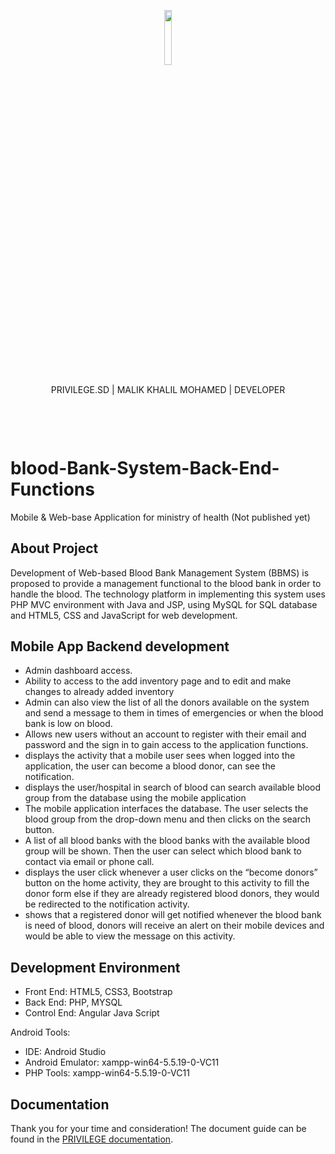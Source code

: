 

<p align="center"><img src="https://scontent.fkrt5-2.fna.fbcdn.net/v/t1.6435-9/118497509_1001480233620251_7873125946178401628_n.png?_nc_cat=110&ccb=1-5&_nc_sid=09cbfe&_nc_eui2=AeFphoaffqNCvVR9_GkWpMHEzU-cDW8OTtLNT5wNbw5O0qjHXlWBFQetEIrNCWvlOPf5Uy7NWvIEKYTjOK8bA-Tx&_nc_ohc=-0oOyBM8DwoAX_F_3P2&_nc_ht=scontent.fkrt5-2.fna&oh=00_AT8SJUBl7HVPB94wkrLjm9z8hvyCKjmraJbF_PvdIvx65A&oe=621DD7B4" style="width:15%"></p>

<p align="center" style="margin-bottom:100px">
PRIVILEGE.SD | MALIK KHALIL MOHAMED | DEVELOPER
</p>




# blood-Bank-System-Back-End-Functions

Mobile &amp; Web-base Application for ministry of health  (Not published yet)


## About Project

Development of Web-based Blood Bank Management System (BBMS) is proposed to provide a management functional to the blood bank in order to handle the blood.
The technology platform in implementing this system uses PHP MVC environment with Java and JSP, using MySQL for SQL database and
HTML5, CSS and JavaScript for web development. 


## Mobile App Backend development

- Admin dashboard access.
- Ability to access to the add inventory page and to edit and make changes to already added inventory
- Admin can also view the list of all the donors available on the system and send a message to them in times of emergencies or when the blood bank is low on blood.
- Allows new users without an account to register with their email and password and the sign in to gain access to the application functions.
- displays the activity that a mobile user sees when logged into the application, the user can become a blood donor, can see the notification.
- displays the user/hospital in search of blood can search available blood group from the database using the mobile application
-  The mobile application interfaces the database. The user selects the blood group from the drop-down menu and then clicks on the search button.
-  A list of all blood banks with the blood banks with the available blood group will be shown. Then the user can select which blood bank to contact via email or phone call.
-  displays the user click whenever a user clicks on the “become donors” button on the home activity, they are brought to this activity to fill the donor form else if they are already registered blood donors, they would be redirected to the notification activity.
-  shows that a registered donor will get notified whenever the blood bank is need of blood, donors will receive an alert on their mobile devices and would be able to view the message on this activity.


## Development Environment

- Front End: HTML5, CSS3, Bootstrap
- Back End: PHP, MYSQL
- Control End: Angular Java Script

Android Tools:

- IDE: Android Studio
- Android Emulator: xampp-win64-5.5.19-0-VC11
- PHP Tools: xampp-win64-5.5.19-0-VC11



## Documentation

Thank you for your time and consideration! The document guide can be found in the [PRIVILEGE documentation](https://privilege.sd/software_show/School%20Management%20System%20(SMS)).


